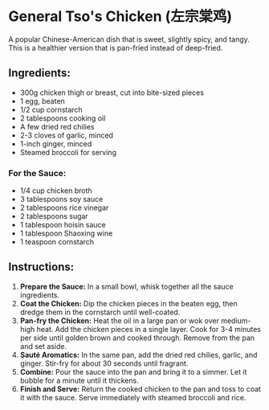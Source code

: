 
# General Tso's Chicken (左宗棠鸡)

A popular Chinese-American dish that is sweet, slightly spicy, and tangy. This is a healthier version that is pan-fried instead of deep-fried.

## Ingredients:
*   300g chicken thigh or breast, cut into bite-sized pieces
*   1 egg, beaten
*   1/2 cup cornstarch
*   2 tablespoons cooking oil
*   A few dried red chilies
*   2-3 cloves of garlic, minced
*   1-inch ginger, minced
*   Steamed broccoli for serving

### For the Sauce:
*   1/4 cup chicken broth
*   3 tablespoons soy sauce
*   2 tablespoons rice vinegar
*   2 tablespoons sugar
*   1 tablespoon hoisin sauce
*   1 tablespoon Shaoxing wine
*   1 teaspoon cornstarch

## Instructions:
1.  **Prepare the Sauce:** In a small bowl, whisk together all the sauce ingredients.
2.  **Coat the Chicken:** Dip the chicken pieces in the beaten egg, then dredge them in the cornstarch until well-coated.
3.  **Pan-fry the Chicken:** Heat the oil in a large pan or wok over medium-high heat. Add the chicken pieces in a single layer. Cook for 3-4 minutes per side until golden brown and cooked through. Remove from the pan and set aside.
4.  **Sauté Aromatics:** In the same pan, add the dried red chilies, garlic, and ginger. Stir-fry for about 30 seconds until fragrant.
5.  **Combine:** Pour the sauce into the pan and bring it to a simmer. Let it bubble for a minute until it thickens.
6.  **Finish and Serve:** Return the cooked chicken to the pan and toss to coat it with the sauce. Serve immediately with steamed broccoli and rice.
